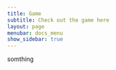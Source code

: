 ```yaml
---
title: Game
subtitle: Check out the game here
layout: page
menubar: docs_menu
show_sidebar: true
---
```


somthing